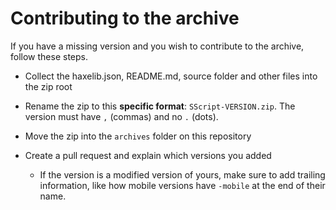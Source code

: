 # Contributing to the archive

If you have a missing version and you wish to contribute to the archive, follow these steps.

- Collect the haxelib.json, README.md, source folder and other files into the zip root
- Rename the zip to this **specific format**: `SScript-VERSION.zip`.
The version must have `,` (commas) and no `.` (dots).
- Move the zip into the `archives` folder on this repository
- Create a pull request and explain which versions you added

  - If the version is a modified version of yours, make sure to add trailing information, like how mobile versions have `-mobile` at the end of their name.
